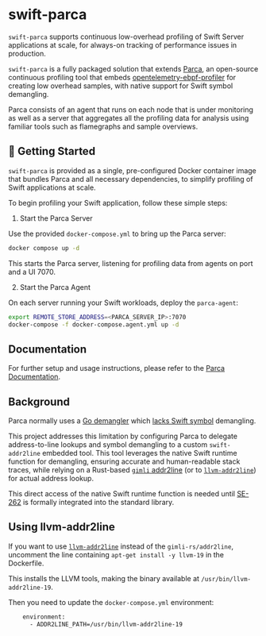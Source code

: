 # swift-parca

`swift-parca` supports continuous low-overhead profiling of Swift Server applications at scale, for always-on tracking of performance issues in production.

`swift-parca` is a fully packaged solution that extends [Parca](https://www.parca.dev), an open-source continuous profiling tool that embeds [opentelemetry-ebpf-profiler](https://github.com/open-telemetry/opentelemetry-ebpf-profiler) for creating low overhead samples, with native support for Swift symbol demangling.

Parca consists of an agent that runs on each node that is under monitoring as well as a server that aggregates all the profiling data for analysis using familiar tools such as flamegraphs and sample overviews.

## 🚀 Getting Started
`swift-parca` is provided as a single, pre-configured Docker container image that bundles Parca and all necessary dependencies, to simplify profiling of Swift applications at scale.

To begin profiling your Swift application, follow these simple steps:

1. Start the Parca Server

Use the provided `docker-compose.yml` to bring up the Parca server:
```bash
docker compose up -d
```

This starts the Parca server, listening for profiling data from agents on port and a UI 7070.

2. Start the Parca Agent

On each server running your Swift workloads, deploy the `parca-agent`:
```bash
export REMOTE_STORE_ADDRESS=<PARCA_SERVER_IP>:7070
docker-compose -f docker-compose.agent.yml up -d
```

## Documentation

For further setup and usage instructions, please refer to the [Parca Documentation](https://www.parca.dev/docs/overview).

## Background 

Parca normally uses a [Go demangler](https://github.com/ianlancetaylor/demangle) which [lacks Swift symbol](https://github.com/ianlancetaylor/demangle/issues/16) demangling. 

This project addresses this limitation by configuring Parca to delegate address-to-line lookups and symbol demangling to a custom `swift-addr2line` embedded tool. This tool leverages the native Swift runtime function for demangling, ensuring accurate and human-readable stack traces, while relying on a Rust-based [`gimli` addr2line](https://github.com/gimli-rs/addr2line) (or to [`llvm-addr2line`](https://llvm.org/docs/CommandGuide/llvm-addr2line.html)) for actual address lookup. 

This direct access of the native Swift runtime function is needed until [SE-262](https://github.com/swiftlang/swift-evolution/blob/main/proposals/0262-demangle.md) is formally integrated into the standard library.

## Using llvm-addr2line

If you want to use [`llvm-addr2line`](https://llvm.org/docs/CommandGuide/llvm-addr2line.html) instead of the `gimli-rs/addr2line`, uncomment the line containing `apt-get install -y llvm-19` in the Dockerfile.

This installs the LLVM tools, making the binary available at `/usr/bin/llvm-addr2line-19`.

Then you need to update the `docker-compose.yml` environment:

```bash
    environment:
      - ADDR2LINE_PATH=/usr/bin/llvm-addr2line-19
```
